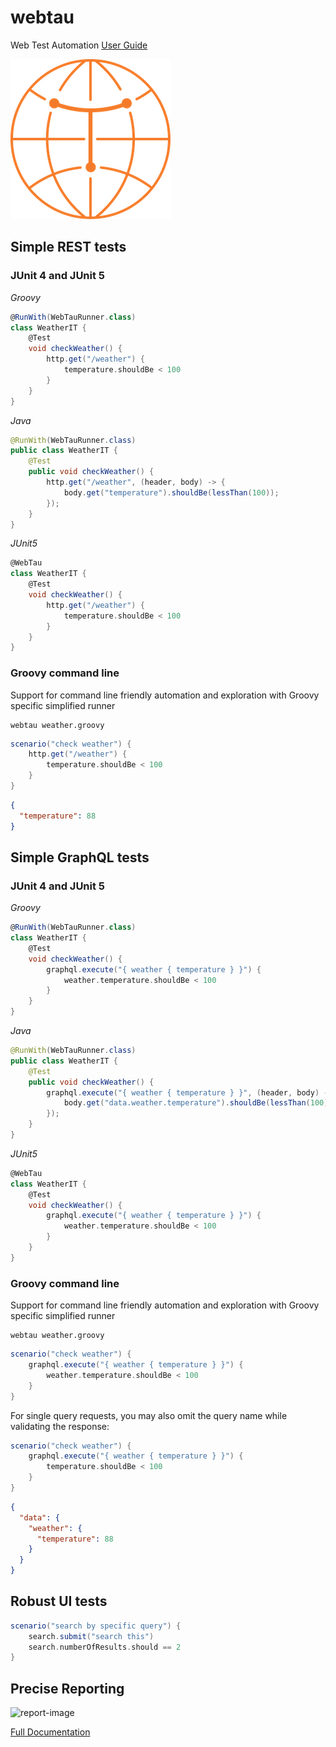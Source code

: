 # webtau
Web Test Automation [User Guide](https://testingisdocumenting.org/webtau/)

![logo](webtau-docs/znai/webtau-logo.png)

## Simple REST tests

### JUnit 4 and JUnit 5

*Groovy*
```groovy
@RunWith(WebTauRunner.class)
class WeatherIT {
    @Test
    void checkWeather() {
        http.get("/weather") {
            temperature.shouldBe < 100
        }
    }
}
```

*Java*
```java
@RunWith(WebTauRunner.class)
public class WeatherIT {
    @Test
    public void checkWeather() {
        http.get("/weather", (header, body) -> {
            body.get("temperature").shouldBe(lessThan(100));
        });
    }
}
```

*JUnit5*
```groovy
@WebTau
class WeatherIT {
    @Test
    void checkWeather() {
        http.get("/weather") {
            temperature.shouldBe < 100
        }
    }
}
```

### Groovy command line

Support for command line friendly automation and exploration with Groovy specific simplified runner

```
webtau weather.groovy
```

```groovy
scenario("check weather") {
    http.get("/weather") {
        temperature.shouldBe < 100
    }
}
```
```json
{
  "temperature": 88
}
```

## Simple GraphQL tests

### JUnit 4 and JUnit 5

*Groovy*
```groovy
@RunWith(WebTauRunner.class)
class WeatherIT {
    @Test
    void checkWeather() {
        graphql.execute("{ weather { temperature } }") {
            weather.temperature.shouldBe < 100
        }
    }
}
```

*Java*
```java
@RunWith(WebTauRunner.class)
public class WeatherIT {
    @Test
    public void checkWeather() {
        graphql.execute("{ weather { temperature } }", (header, body) -> {
            body.get("data.weather.temperature").shouldBe(lessThan(100));
        });
    }
}
```

*JUnit5*
```groovy
@WebTau
class WeatherIT {
    @Test
    void checkWeather() {
        graphql.execute("{ weather { temperature } }") {
            weather.temperature.shouldBe < 100
        }
    }
}
```

### Groovy command line

Support for command line friendly automation and exploration with Groovy specific simplified runner

```
webtau weather.groovy
```

```groovy
scenario("check weather") {
    graphql.execute("{ weather { temperature } }") {
        weather.temperature.shouldBe < 100
    }
}
```

For single query requests, you may also omit the query name while validating the response:
```groovy
scenario("check weather") {
    graphql.execute("{ weather { temperature } }") {
        temperature.shouldBe < 100
    }
}
```

```json
{
  "data": {
    "weather": {
      "temperature": 88
    }
  }
}
```

## Robust UI tests

```groovy
scenario("search by specific query") {
    search.submit("search this")
    search.numberOfResults.should == 2
}
```

## Precise Reporting

![report-image](report-crud-separated-http-calls.png)

[Full Documentation](https://testingisdocumenting.org/webtau/)
